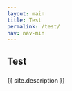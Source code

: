```yaml
---
layout: main
title: Test
permalink: /test/
nav: nav-min
---
```


<section class="page-section" id="about">
    <div class="container">
        <div class="row">
            <div class="col-lg-12 text-center">
                <h2 class="section-heading text-uppercase">Test</h2>
                <h3 class="section-subheading text-muted"> </h3>
            </div>
        </div>
        <div class="row">
            <div class="col-lg-8 mx-auto text-center">
                <div class="large text-muted">
                    <p>{{ site.description }}</p>
                </div>
            </div>
        </div>
    </div>
</section>

